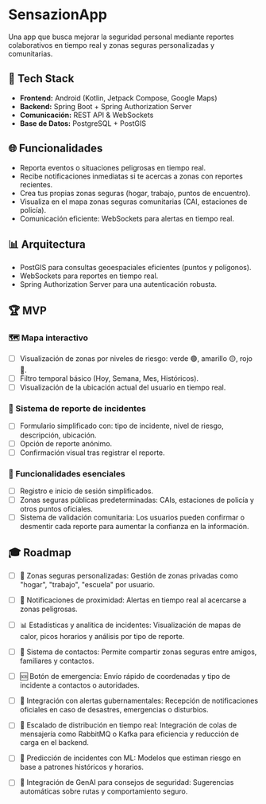 # SensazionApp

Una app que busca mejorar la seguridad personal mediante reportes colaborativos en tiempo real y zonas seguras personalizadas y comunitarias.

## 🔖 Tech Stack

- **Frontend:** Android (Kotlin, Jetpack Compose, Google Maps)
- **Backend:** Spring Boot + Spring Authorization Server
- **Comunicación:** REST API & WebSockets
- **Base de Datos:** PostgreSQL + PostGIS

## 🌐 Funcionalidades

- Reporta eventos o situaciones peligrosas en tiempo real.
- Recibe notificaciones inmediatas si te acercas a zonas con reportes recientes.
- Crea tus propias zonas seguras (hogar, trabajo, puntos de encuentro).
- Visualiza en el mapa zonas seguras comunitarias (CAI, estaciones de policía).
- Comunicación eficiente: WebSockets para alertas en tiempo real.

## 📊 Arquitectura

- PostGIS para consultas geoespaciales eficientes (puntos y polígonos).
- WebSockets para reportes en tiempo real.
- Spring Authorization Server para una autenticación robusta.

## 🏆 MVP
### 🗺️ Mapa interactivo
- [ ] Visualización de zonas por niveles de riesgo: verde 🟢, amarillo 🟡, rojo 🔴.
- [ ] Filtro temporal básico (Hoy, Semana, Mes, Históricos).
- [ ] Visualización de la ubicación actual del usuario en tiempo real.

### 🚨 Sistema de reporte de incidentes
- [ ] Formulario simplificado con: tipo de incidente, nivel de riesgo, descripción, ubicación.
- [ ] Opción de reporte anónimo.
- [ ] Confirmación visual tras registrar el reporte.

### 🔐 Funcionalidades esenciales
- [ ] Registro e inicio de sesión simplificados.
- [ ] Zonas seguras públicas predeterminadas: CAIs, estaciones de policía y otros puntos oficiales.
- [ ] Sistema de validación comunitaria: Los usuarios pueden confirmar o desmentir cada reporte para aumentar la confianza en la información.

## 🎓 Roadmap

- [ ] 🏡 Zonas seguras personalizadas: Gestión de zonas privadas como "hogar", "trabajo", "escuela" por usuario.

- [ ] 🔔 Notificaciones de proximidad: Alertas en tiempo real al acercarse a zonas peligrosas.

- [ ] 📊 Estadísticas y analítica de incidentes: Visualización de mapas de calor, picos horarios y análisis por tipo de reporte.

- [ ] 🤝 Sistema de contactos: Permite compartir zonas seguras entre amigos, familiares y contactos.

- [ ] 🆘 Botón de emergencia: Envío rápido de coordenadas y tipo de incidente a contactos o autoridades.

- [ ] 📡 Integración con alertas gubernamentales: Recepción de notificaciones oficiales en caso de desastres, emergencias o disturbios.

- [ ] 🚀 Escalado de distribución en tiempo real: Integración de colas de mensajería como RabbitMQ o Kafka para eficiencia y reducción de carga en el backend.

- [ ] 🧠 Predicción de incidentes con ML: Modelos que estiman riesgo en base a patrones históricos y horarios.

- [ ] 🤖 Integración de GenAI para consejos de seguridad: Sugerencias automáticas sobre rutas y comportamiento seguro.

